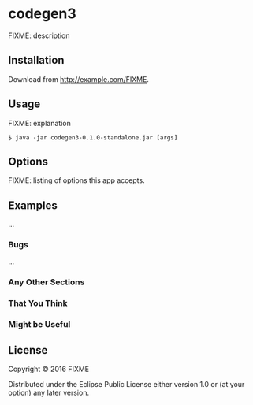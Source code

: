 # codegen3

FIXME: description

## Installation

Download from http://example.com/FIXME.

## Usage

FIXME: explanation

    $ java -jar codegen3-0.1.0-standalone.jar [args]

## Options

FIXME: listing of options this app accepts.

## Examples

...

### Bugs

...

### Any Other Sections
### That You Think
### Might be Useful

## License

Copyright © 2016 FIXME

Distributed under the Eclipse Public License either version 1.0 or (at
your option) any later version.
